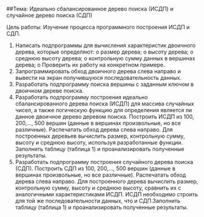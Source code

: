 ##Тема: Идеально сбалансированное дерево поиска (ИСДП) и случайное дерево поиска (СДП)

Цель работы: Изучение процесса программного построения ИСДП и СДП.
1.	Написать подпрограммы для вычисления характеристик двоичного дерева, которые определяют: 
o	размер дерева; 
o	высоту дерева;
o	среднюю высоту дерева;
o	контрольную сумму данных в вершинах дерева;
o	Проверить их работу на конкретном примере. 
2.	Запрограммировать обход двоичного дерева слева направо и вывести на экран получившуюся последовательность данных.
3.	Разработать подпрограмму поиска вершины с заданным ключом в двоичном дереве поиска. 
4.	Разработать подпрограмму построения идеально сбалансированного дерева поиска (ИСДП) для массива случайных чисел, а также логическую функцию для определения является ли данное двоичное дерево деревом поиска. Построить ИСДП из 100, 200,…, 500 вершин (данные в вершинах произвольные, но все различные). Распечатать обход дерева слева направо. Для построенных деревьев вычислить размер, контрольную сумму, высоту и среднюю высоту, используя разработанные функции. Заполнить таблицу (таблица 1) и проанализировать полученные результаты.
5.	Разработать подпрограмму построения случайного дерева поиска (СДП). Построить СДП из 100, 200,…, 500 вершин (данные в вершинах произвольные, но все различные). Распечатать обход дерева слева направо. Для построенного дерева вычислить размер, контрольную сумму, высоту и среднюю высоту, сравнить их с аналогичными характеристиками ИСДП. ИСДП необходимо строить для той же последовательности данных, что и СДП.Заполнить таблицу (таблица 1) и проанализировать полученные результаты.
